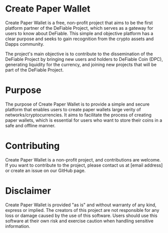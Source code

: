 # Create Paper Wallet
Create Paper Wallet is a free, non-profit project that aims to be the first platform partner of the DeFiable Project, which serves as a gateway for users to know about DeFiable. This simple and objective platform has a clear purpose and seeks to gain recognition from the crypto assets and Dapps community.

The project's main objective is to contribute to the dissemination of the DeFiable Project by bringing new users and holders to DeFiable Coin (DPC), generating liquidity for the currency, and joining new projects that will be part of the DeFiable Project.

# Purpose
The purpose of Create Paper Wallet is to provide a simple and secure platform that enables users to create paper wallets large verity of networks/cryptocurrencies. It aims to facilitate the process of creating paper wallets, which is essential for users who want to store their coins in a safe and offline manner.

# Contributing
Create Paper Wallet is a non-profit project, and contributions are welcome. If you want to contribute to the project, please contact us at [email address] or create an issue on our GitHub page.

# Disclaimer
Create Paper Wallet is provided "as is" and without warranty of any kind, express or implied. The creators of this project are not responsible for any loss or damage caused by the use of this software. Users should use this software at their own risk and exercise caution when handling sensitive information.